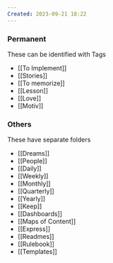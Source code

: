 ```yaml
---
Created: 2023-09-21 18:22
---
```

### Permanent
These can be identified with Tags
- [[To Implement]]
- [[Stories]]
- [[To memorize]]
- [[Lesson]]
- [[Love]]
- [[Motiv]]

### Others
These have separate folders
- [[Dreams]]
- [[People]]
- [[Daily]]
- [[Weekly]]
- [[Monthly]]
- [[Quarterly]]
- [[Yearly]]
- [[Keep]]
- [[Dashboards]]
- [[Maps of Content]]
- [[Express]]
- [[Readmes]]
- [[Rulebook]]
- [[Templates]]
